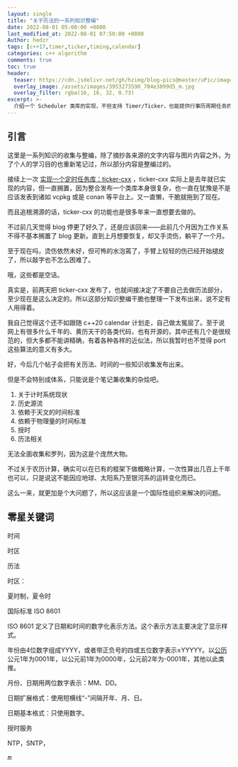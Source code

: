 ```yaml
---
layout: single
title: "关于历法的一系列知识整编"
date: 2022-08-01 05:00:00 +0800
last_modified_at: 2022-08-01 07:50:00 +0800
Author: hedzr
tags: [c++17,timer,ticker,timing,calendar]
categories: c++ algorithm
comments: true
toc: true
header:
  teaser: https://cdn.jsdelivr.net/gh/hzimg/blog-pics@master/uPic/image-20220728173918324.png
  overlay_image: /assets/images/3953273590_704e3899d5_m.jpg
  overlay_filter: rgba(16, 16, 32, 0.73)
excerpt: >-
  介绍一个 Scheduler 类库的实现，不但支持 Timer/Ticker，也能提供行事历周期任务的支持...
---
```




## 引言

这里是一系列知识的收集与整编，除了摘抄各来源的文字内容与图片内容之外，为了个人的学习目的也重新笔记过，所以部分内容是整编过的。

接续上一次 [实现一个定时任务库：ticker-cxx](https://hedzr.com/c++/algorithm/ticker-timer-within-cxx17/) ，ticker-cxx 实际上是去年就已实现的内容，但一直搁置，因为整合发布一个类库本身很复杂，也一直在犹豫是不是应该发表到诸如 vcpkg 或是 conan 等平台上。又一直懒，干脆就拖到了现在。

而且追根溯源的话，ticker-cxx 的功能也是很多年来一直想要去做的。

不过前几天觉得 blog 停更了好久了，还是应该回来——此前几个月因为工作关系不得不基本搁置了 blog 更新。直到上月想要恢复，却又手烫伤，躺平了一个月。

至于现在吗，烫伤依然未好，但可怖的水泡蔫了，手臂上较轻的伤已经开始褪皮了，所以敲字也不怎么困难了。

哦，这些都是空话。

真实是，前两天把 ticker-cxx 发布了，也就间接决定了不要自己去做历法部分，至少现在是这么决定的。所以这部分知识整编干脆也整理一下发布出来，说不定有人用得着。

我自己觉得这个还不如跟随 c++20 calendar 计划走，自己做太冤屈了。至于说网上有很多什么千年的、黄历天干的各类代码，也有开源的，其中还有几个是很规范的，但大多都不能讲精确，有着各种各样的近似法，所以我暂时也不觉得 port 这些算法的意义有多大。

好，今后几个帖子会把有关历法、时间的一些知识收集发布出来。

但是不会特别成体系，只能说是个笔记兼收集的杂烩吧。



1. 关于计时系统现状
2. 历史源流
3. 依赖于天文的时间标准
4. 依赖于物理量的时间标准
5. 授时
6. 历法相关



无法全面收集和罗列，因为这是个庞然大物。

不过关于农历计算，确实可以在已有的框架下做概略计算，一次性算出几百上千年也可以，只是说这不能因应地球、太阳系乃至银河系的运转变化而已。

这么一来，就更加是个大问题了，所以这应该是一个国际性组织来解决的问题。



## 零星关键词





时间

时区

历法



时区：

夏时制，夏令时



国际标准 ISO 8601

ISO 8601 定义了日期和时间的数字化表示方法。这个表示方法主要决定了显示样式。

年份由4位数字组成YYYY，或者带正负号的四或五位数字表示±YYYYY。以[公历](https://zh.wikipedia.org/wiki/公历)公元1年为0001年，以公元前1年为0000年，公元前2年为-0001年，其他以此类推。

月份、日期用两位数字表示：MM、DD。

日期扩展格式：使用短横线“-”间隔开年、月、日。

日期基本格式：只使用数字。



授时服务

NTP，SNTP，









:end:

